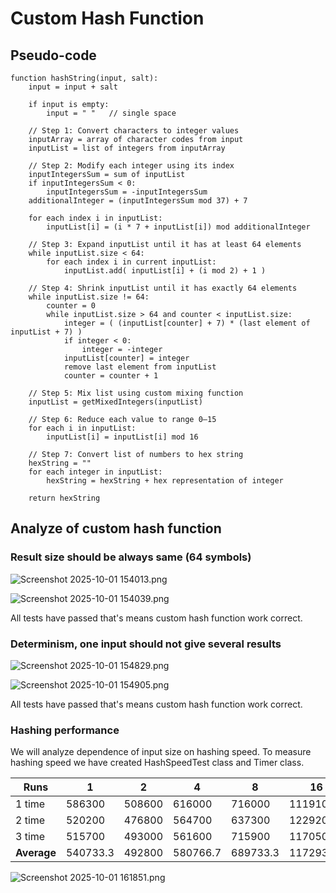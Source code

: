 # Custom Hash Function
## Pseudo-code
```
function hashString(input, salt):
    input = input + salt
    
    if input is empty:
        input = " "   // single space
    
    // Step 1: Convert characters to integer values
    inputArray = array of character codes from input
    inputList = list of integers from inputArray
    
    // Step 2: Modify each integer using its index
    inputIntegersSum = sum of inputList
    if inputIntegersSum < 0:
        inputIntegersSum = -inputIntegersSum
    additionalInteger = (inputIntegersSum mod 37) + 7
    
    for each index i in inputList:
        inputList[i] = (i * 7 + inputList[i]) mod additionalInteger
    
    // Step 3: Expand inputList until it has at least 64 elements
    while inputList.size < 64:
        for each index i in current inputList:
            inputList.add( inputList[i] + (i mod 2) + 1 )
    
    // Step 4: Shrink inputList until it has exactly 64 elements
    while inputList.size != 64:
        counter = 0
        while inputList.size > 64 and counter < inputList.size:
            integer = ( (inputList[counter] + 7) * (last element of inputList + 7) )
            if integer < 0:
                integer = -integer
            inputList[counter] = integer
            remove last element from inputList
            counter = counter + 1
    
    // Step 5: Mix list using custom mixing function
    inputList = getMixedIntegers(inputList)
    
    // Step 6: Reduce each value to range 0–15
    for each i in inputList:
        inputList[i] = inputList[i] mod 16
    
    // Step 7: Convert list of numbers to hex string
    hexString = ""
    for each integer in inputList:
        hexString = hexString + hex representation of integer
    
    return hexString
```

## Analyze of custom hash function
### Result size should be always same (64 symbols)

![Screenshot 2025-10-01 154013.png](..%2F..%2FOneDrive%2F%C8%E7%EE%E1%F0%E0%E6%E5%ED%E8%FF%2FScreenshots%2FScreenshot%202025-10-01%20154013.png)

![Screenshot 2025-10-01 154039.png](..%2F..%2FOneDrive%2F%C8%E7%EE%E1%F0%E0%E6%E5%ED%E8%FF%2FScreenshots%2FScreenshot%202025-10-01%20154039.png)

All tests have passed that's means custom hash function work correct.
### Determinism, one input should not give several results

![Screenshot 2025-10-01 154829.png](..%2F..%2FOneDrive%2F%C8%E7%EE%E1%F0%E0%E6%E5%ED%E8%FF%2FScreenshots%2FScreenshot%202025-10-01%20154829.png)

![Screenshot 2025-10-01 154905.png](..%2F..%2FOneDrive%2F%C8%E7%EE%E1%F0%E0%E6%E5%ED%E8%FF%2FScreenshots%2FScreenshot%202025-10-01%20154905.png)

All tests have passed that's means custom hash function work correct.

### Hashing performance
We will analyze dependence of input size on hashing speed. To measure hashing speed we have created HashSpeedTest class and Timer class.

| Runs      | 1       | 2       | 4       | 8       | 16       | 32       | 64       | 128      | 256       | 512       |
|-----------|---------|---------|---------|---------|----------|----------|----------|----------|-----------|-----------|
| 1 time    | 586300  | 508600  | 616000  | 716000  | 1119100  | 1406600  | 2416900  | 4888000  | 8941300   | 9610100   |
| 2 time    | 520200  | 476800  | 564700  | 637300  | 1229200  | 1456200  | 2492200  | 4647100  | 8987800   | 9481600   |
| 3 time    | 515700  | 493000  | 561600  | 715900  | 1170500  | 1491900  | 2512800  | 5002300  | 9164600   | 9643000   |
| **Average** | 540733.3 | 492800  | 580766.7 | 689733.3 | 1172933.3 | 1451566.7 | 2473966.7 | 4845800  | 9031233.3 | 9578233.3 |

![Screenshot 2025-10-01 161851.png](..%2F..%2FOneDrive%2F%C8%E7%EE%E1%F0%E0%E6%E5%ED%E8%FF%2FScreenshots%2FScreenshot%202025-10-01%20161851.png)
